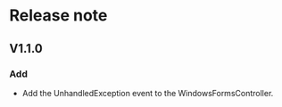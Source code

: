 # Release note

## V1.1.0

### Add

- Add the UnhandledException event to the WindowsFormsController.
